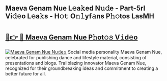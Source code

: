 ## Maeva Genam Nue L𝚎a𝚔ed N𝚞𝚍e - Part-5rl Vi𝚍𝚎o L𝚎a𝚔s - H𝚘𝚝 O𝚗𝚕yf𝚊ns P𝚑𝚘tos LasMH

# <h2><a href="http://kfdrflp.oniu.top/?m=Maeva+Genam+Nue">🔗👉 🔴 Maeva Genam Nue P𝚑ot𝚘𝚜 V𝚒d𝚎o</a></h2>

[![Maeva Genam Nue Nu𝚍e𝚜](https://i.imgur.com/0qMVB7G.gif)](http://kfdrflp.oniu.top/?m=Maeva+Genam+Nue)
Social media personality Maeva Genam Nue, celebrated for publishing dance and lifestyle material, consisting of presentations and blogs. Trailblazing innovator Maeva Genam Nue, recognized for their groundbreaking ideas and commitment to creating a better future for all.  
